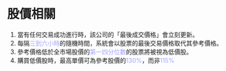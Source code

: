 # 股價相關
1. 當有任何交易成功進行時，該公司的「最後成交價格」會立刻更新。
2. 每隔<font color="#A3A3FF">三到六小時</font>的隨機時間，系統會以股票的最後交易價格取代其參考價格。
3. 參考價格低於全市場股價的<font color="#A3A3FF">第一四分位數</font>的股票將被視為低價股。
4. 購買低價股時，最高單價可為參考股價的<font color="#A3A3FF">130%</font>，而非<font color="#A3A3FF">115%</font>